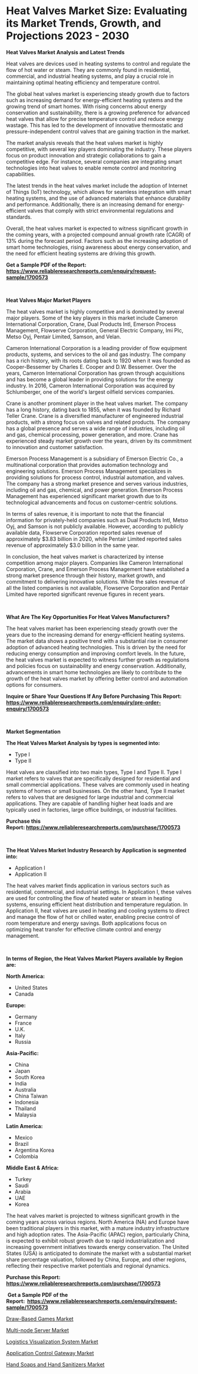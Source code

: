 <p><h1>Heat Valves Market Size: Evaluating its Market Trends, Growth, and Projections 2023 - 2030</h1></p><p><strong>Heat Valves Market Analysis and Latest Trends</strong></p>
<p><p>Heat valves are devices used in heating systems to control and regulate the flow of hot water or steam. They are commonly found in residential, commercial, and industrial heating systems, and play a crucial role in maintaining optimal heating efficiency and temperature control.</p><p>The global heat valves market is experiencing steady growth due to factors such as increasing demand for energy-efficient heating systems and the growing trend of smart homes. With rising concerns about energy conservation and sustainability, there is a growing preference for advanced heat valves that allow for precise temperature control and reduce energy wastage. This has led to the development of innovative thermostatic and pressure-independent control valves that are gaining traction in the market.</p><p>The market analysis reveals that the heat valves market is highly competitive, with several key players dominating the industry. These players focus on product innovation and strategic collaborations to gain a competitive edge. For instance, several companies are integrating smart technologies into heat valves to enable remote control and monitoring capabilities.</p><p>The latest trends in the heat valves market include the adoption of Internet of Things (IoT) technology, which allows for seamless integration with smart heating systems, and the use of advanced materials that enhance durability and performance. Additionally, there is an increasing demand for energy-efficient valves that comply with strict environmental regulations and standards.</p><p>Overall, the heat valves market is expected to witness significant growth in the coming years, with a projected compound annual growth rate (CAGR) of 13% during the forecast period. Factors such as the increasing adoption of smart home technologies, rising awareness about energy conservation, and the need for efficient heating systems are driving this growth.</p></p>
<p><strong>Get a Sample PDF of the Report:&nbsp; <a href="https://www.reliableresearchreports.com/enquiry/request-sample/1700573">https://www.reliableresearchreports.com/enquiry/request-sample/1700573</a></strong></p>
<p>&nbsp;</p>
<p><strong>Heat Valves Major Market Players</strong></p>
<p><p>The heat valves market is highly competitive and is dominated by several major players. Some of the key players in this market include Cameron International Corporation, Crane, Dual Products Intl, Emerson Process Management, Flowserve Corporation, General Electric Company, Imi Plc, Metso Oyj, Pentair Limited, Samson, and Velan.</p><p>Cameron International Corporation is a leading provider of flow equipment products, systems, and services to the oil and gas industry. The company has a rich history, with its roots dating back to 1920 when it was founded as Cooper-Bessemer by Charles E. Cooper and D.W. Bessemer. Over the years, Cameron International Corporation has grown through acquisitions and has become a global leader in providing solutions for the energy industry. In 2016, Cameron International Corporation was acquired by Schlumberger, one of the world's largest oilfield services companies.</p><p>Crane is another prominent player in the heat valves market. The company has a long history, dating back to 1855, when it was founded by Richard Teller Crane. Crane is a diversified manufacturer of engineered industrial products, with a strong focus on valves and related products. The company has a global presence and serves a wide range of industries, including oil and gas, chemical processing, power generation, and more. Crane has experienced steady market growth over the years, driven by its commitment to innovation and customer satisfaction.</p><p>Emerson Process Management is a subsidiary of Emerson Electric Co., a multinational corporation that provides automation technology and engineering solutions. Emerson Process Management specializes in providing solutions for process control, industrial automation, and valves. The company has a strong market presence and serves various industries, including oil and gas, chemical, and power generation. Emerson Process Management has experienced significant market growth due to its technological advancements and focus on customer-centric solutions.</p><p>In terms of sales revenue, it is important to note that the financial information for privately-held companies such as Dual Products Intl, Metso Oyj, and Samson is not publicly available. However, according to publicly available data, Flowserve Corporation reported sales revenue of approximately $3.83 billion in 2020, while Pentair Limited reported sales revenue of approximately $3.0 billion in the same year.</p><p>In conclusion, the heat valves market is characterized by intense competition among major players. Companies like Cameron International Corporation, Crane, and Emerson Process Management have established a strong market presence through their history, market growth, and commitment to delivering innovative solutions. While the sales revenue of all the listed companies is not available, Flowserve Corporation and Pentair Limited have reported significant revenue figures in recent years.</p></p>
<p>&nbsp;</p>
<p><strong>What Are The Key Opportunities For Heat Valves Manufacturers?</strong></p>
<p><p>The heat valves market has been experiencing steady growth over the years due to the increasing demand for energy-efficient heating systems. The market data shows a positive trend with a substantial rise in consumer adoption of advanced heating technologies. This is driven by the need for reducing energy consumption and improving comfort levels. In the future, the heat valves market is expected to witness further growth as regulations and policies focus on sustainability and energy conservation. Additionally, advancements in smart home technologies are likely to contribute to the growth of the heat valves market by offering better control and automation options for consumers.</p></p>
<p><strong>Inquire or Share Your Questions If Any Before Purchasing This Report: <a href="https://www.reliableresearchreports.com/enquiry/pre-order-enquiry/1700573">https://www.reliableresearchreports.com/enquiry/pre-order-enquiry/1700573</a></strong></p>
<p>&nbsp;</p>
<p><strong>Market Segmentation</strong></p>
<p><strong>The Heat Valves Market Analysis by types is segmented into:</strong></p>
<p><ul><li>Type I</li><li>Type II</li></ul></p>
<p><p>Heat valves are classified into two main types, Type I and Type II. Type I market refers to valves that are specifically designed for residential and small commercial applications. These valves are commonly used in heating systems of homes or small businesses. On the other hand, Type II market refers to valves that are designed for large industrial and commercial applications. They are capable of handling higher heat loads and are typically used in factories, large office buildings, or industrial facilities.</p></p>
<p><strong>Purchase this Report:&nbsp;<a href="https://www.reliableresearchreports.com/purchase/1700573">https://www.reliableresearchreports.com/purchase/1700573</a></strong></p>
<p>&nbsp;</p>
<p><strong>The Heat Valves Market Industry Research by Application is segmented into:</strong></p>
<p><ul><li>Application I</li><li>Application II</li></ul></p>
<p><p>The heat valves market finds application in various sectors such as residential, commercial, and industrial settings. In Application I, these valves are used for controlling the flow of heated water or steam in heating systems, ensuring efficient heat distribution and temperature regulation. In Application II, heat valves are used in heating and cooling systems to direct and manage the flow of hot or chilled water, enabling precise control of room temperature and energy savings. Both applications focus on optimizing heat transfer for effective climate control and energy management.</p></p>
<p>&nbsp;</p>
<p><strong>In terms of Region, the Heat Valves Market Players available by Region are:</strong></p>
<p>
    <p> <strong> North America: </strong>
        <ul>
            <li>United States</li>
            <li>Canada</li>
        </ul>
        </p> 
    <p> <strong> Europe: </strong>
        <ul>
            <li>Germany</li>
            <li>France</li>
            <li>U.K.</li>
            <li>Italy</li>
            <li>Russia</li>
        </ul>
        </p> 
    <p> <strong> Asia-Pacific: </strong>
        <ul>
            <li>China</li>
            <li>Japan</li>
            <li>South Korea</li>
            <li>India</li>
            <li>Australia</li>
            <li>China Taiwan</li>
            <li>Indonesia</li>
            <li>Thailand</li>
            <li>Malaysia</li>
        </ul>
        </p> 
    <p> <strong> Latin America: </strong>
        <ul>
            <li>Mexico</li>
            <li>Brazil</li>
            <li>Argentina Korea</li>
            <li>Colombia</li>
        </ul>
        </p> 
    <p> <strong> Middle East & Africa: </strong>
        <ul>
            <li>Turkey</li>
            <li>Saudi</li>
            <li>Arabia</li>
            <li>UAE</li>
            <li>Korea</li>
        </ul>
    </p>
    </p>
<p><p>The heat valves market is projected to witness significant growth in the coming years across various regions. North America (NA) and Europe have been traditional players in this market, with a mature industry infrastructure and high adoption rates. The Asia-Pacific (APAC) region, particularly China, is expected to exhibit robust growth due to rapid industrialization and increasing government initiatives towards energy conservation. The United States (USA) is anticipated to dominate the market with a substantial market share percentage valuation, followed by China, Europe, and other regions, reflecting their respective market potentials and regional dynamics.</p></p>
<p><strong>Purchase this Report: <a href="https://www.reliableresearchreports.com/purchase/1700573">https://www.reliableresearchreports.com/purchase/1700573</a></strong></p>
<p>&nbsp;<strong>Get a Sample PDF of the Report:&nbsp;&nbsp;<a href="https://www.reliableresearchreports.com/enquiry/request-sample/1700573">https://www.reliableresearchreports.com/enquiry/request-sample/1700573</a></strong></p>
<p><strong></strong></p>
<p><p><a href="https://medium.com/@boydsmitham726/draw-based-games-market-competitive-analysis-market-trends-and-forecast-to-2030-5a1b34dd1adf">Draw-Based Games Market</a></p><p><a href="https://www.linkedin.com/pulse/multi-node-server-market-size-share-amp-trends-analysis-qwcle/">Multi-node Server Market</a></p><p><a href="https://medium.com/@jerrodhilll68/logistics-visualization-system-market-share-evolution-and-market-growth-trends-2023-2030-44c2e0865e77">Logistics Visualization System Market</a></p><p><a href="https://www.linkedin.com/pulse/application-control-gateway-market-research-report-provides-lflbe/">Application Control Gateway Market</a></p><p><a href="https://www.linkedin.com/pulse/decoding-hand-soaps-sanitizers-market-deep-dive-latest-jqske/">Hand Soaps and Hand Sanitizers Market</a></p></p>